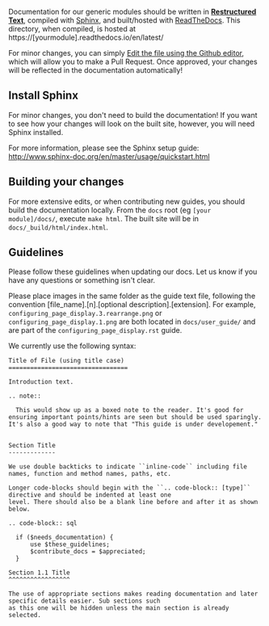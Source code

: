 Documentation for our generic modules should be written in [**Restructured Text**](http://docutils.sourceforge.net/rst.html), compiled with [Sphinx](http://www.sphinx-doc.org/en/master/usage/quickstart.html), and built/hosted with [ReadTheDocs](https://readthedocs.org/).  This directory, when compiled, is hosted at https://[yourmodule].readthedocs.io/en/latest/

For minor changes, you can simply [Edit the file using the Github editor](https://help.github.com/articles/editing-files-in-your-repository/), which will allow you to make a Pull Request.  Once approved, your changes will be reflected in the documentation automatically! 

## Install Sphinx
For minor changes, you don't need to build the documentation!  If you want to see how your changes will look on the built site, however, you will need Sphinx installed.

For more information, please see the Sphinx setup guide:
http://www.sphinx-doc.org/en/master/usage/quickstart.html

## Building your changes

For more extensive edits, or when contributing new guides, you should build the documentation locally. From the `docs` root (eg `[your module]/docs/`, execute `make html`.  The built site will be in `docs/_build/html/index.html`.

## Guidelines
Please follow these guidelines when updating our docs. Let us know if you have any questions or something isn't clear.

Please place images in the same folder as the guide text file, following the convention [file_name].[n].[optional description].[extension].  For example, `configuring_page_display.3.rearrange.png` or `configuring_page_display.1.png` are both located in `docs/user_guide/` and are part of the `configuring_page_display.rst` guide.

We currently use the following syntax:
```
Title of File (using title case)
=================================

Introduction text.

.. note::

  This would show up as a boxed note to the reader. It's good for ensuring important points/hints are seen but should be used sparingly. It's also a good way to note that "This guide is under developement."


Section Title
-------------

We use double backticks to indicate ``inline-code`` including file names, function and method names, paths, etc.

Longer code-blocks should begin with the ``.. code-block:: [type]`` directive and should be indented at least one 
level. There should also be a blank line before and after it as shown below.

.. code-block:: sql

  if ($needs_documentation) {
      use $these_guidelines;
      $contribute_docs = $appreciated;
  }

Section 1.1 Title
^^^^^^^^^^^^^^^^^

The use of appropriate sections makes reading documentation and later specific details easier. Sub sections such 
as this one will be hidden unless the main section is already selected.
```

